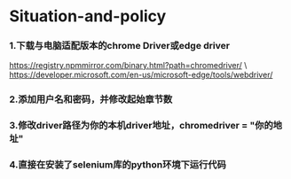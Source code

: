 # Situation-and-policy
### 1.下载与电脑适配版本的chrome Driver或edge driver
https://registry.npmmirror.com/binary.html?path=chromedriver/   \\
https://developer.microsoft.com/en-us/microsoft-edge/tools/webdriver/
### 2.添加用户名和密码，并修改起始章节数
### 3.修改driver路径为你的本机driver地址，chromedriver = "你的地址"
### 4.直接在安装了selenium库的python环境下运行代码
